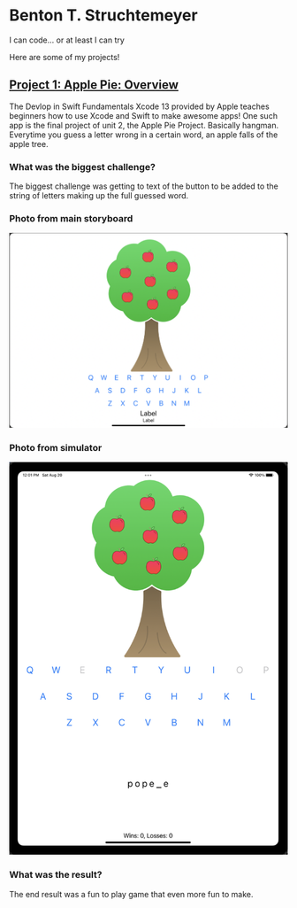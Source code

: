 # **Benton T. Struchtemeyer**

I can code... or at least I can try

Here are some of my projects!

## **[Project 1: Apple Pie: Overview](https://github.com/swiftlyBenton/Apple-Pie-Project)**

The Devlop in Swift Fundamentals Xcode 13 provided by Apple teaches beginners how to use Xcode and Swift to make awesome apps!
One such app is the final project of unit 2, the Apple Pie Project. Basically hangman. Everytime you guess a letter wrong in a certain word, an apple falls of the apple tree. 

### **What was the biggest challenge?**

The biggest challenge was getting to text of the button to be added to the string of letters making up the full guessed word. 


### Photo from main storyboard

![Photo from main storyboard](https://github.com/swiftlyBenton/swiftlyBenton_Porfolio/blob/main/Images/Photo%20From%20Main%20Storyboard.png)


### Photo from simulator

![Photo from simulator](https://github.com/swiftlyBenton/swiftlyBenton_Porfolio/blob/main/Images/Photo%20From%20Simulator.png)


### **What was the result?**

The end result was a fun to play game that even more fun to make.
